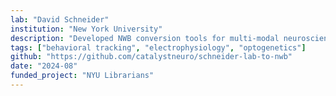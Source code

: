 ```yaml
---
lab: "David Schneider"
institution: "New York University"
description: "Developed NWB conversion tools for multi-modal neuroscience data including behavioral tracking, electrophysiology recordings, optogenetic stimulation, and intrinsic signal imaging. The project includes conversion of behavioral data from .mat files, OpenEphys recordings, optogenetic stimulation parameters, and intrinsic signal images from multiple experimental paradigms."
tags: ["behavioral tracking", "electrophysiology", "optogenetics"]
github: "https://github.com/catalystneuro/schneider-lab-to-nwb"
date: "2024-08"
funded_project: "NYU Librarians"
---
```

